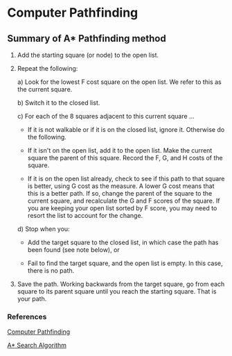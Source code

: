 # Computer Pathfinding

## Summary of A* Pathfinding method

1. Add the starting square (or node) to the open list.
2. Repeat the following:

    a) Look for the lowest F cost square on the open list. We refer to this as the current square.

    b) Switch it to the closed list.

    c) For each of the 8 squares adjacent to this current square …

    * If it is not walkable or if it is on the closed list, ignore it. Otherwise do the following.

    * If it isn't on the open list, add it to the open list. Make the current square the parent of this square. Record the F, G, and H costs of the square.

    * If it is on the open list already, check to see if this path to that square is better, using G cost as the measure. A lower G cost means that this is a better path. If so, change the parent of the square to the current square, and recalculate the G and F scores of the square. If you are keeping your open list sorted by F score, you may need to resort the list to account for the change.

    d) Stop when you:

    * Add the target square to the closed list, in which case the path has been found (see note below), or

    * Fail to find the target square, and the open list is empty. In this case, there is no path.
3. Save the path. Working backwards from the target square, go from each square to its parent square until you reach the starting square. That is your path.


### References

[Computer Pathfinding](http://archive.gamedev.net/archive/reference/articles/article2003.html)

[A* Search Algorithm](https://en.wikipedia.org/wiki/A*_search_algorithm)
